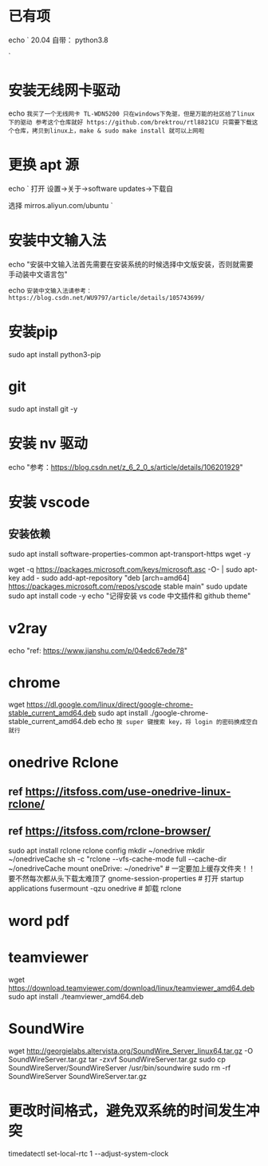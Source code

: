 # 已有项
echo `
20.04 自带：
python3.8

`

# 安装无线网卡驱动
echo `
我买了一个无线网卡 TL-WDN5200
只在windows下免驱，但是万能的社区给了linux下的驱动
参考这个仓库就好
https://github.com/brektrou/rtl8821CU
只需要下载这个仓库，拷贝到linux上，make & sudo make install 就可以上网啦
`


# 更换 apt 源
echo `
打开 设置->关于->software updates->下载自

选择 mirros.aliyun.com/ubuntu
`

# 安装中文输入法
echo "安装中文输入法首先需要在安装系统的时候选择中文版安装，否则就需要手动装中文语言包"

echo `
安装中文输入法请参考：
https://blog.csdn.net/WU9797/article/details/105743699/
`

# 安装pip
sudo apt install python3-pip

# git
sudo apt install git -y


# 安装 nv 驱动
echo "参考：https://blog.csdn.net/z_6_2_0_s/article/details/106201929"

# 安装 vscode 
## 安装依赖
sudo apt install software-properties-common apt-transport-https wget -y 

wget -q https://packages.microsoft.com/keys/microsoft.asc -O- | sudo apt-key add -
sudo add-apt-repository "deb [arch=amd64] https://packages.microsoft.com/repos/vscode stable main"
sudo update
sudo apt install code -y
echo "记得安装 vs code 中文插件和 github theme"

# v2ray
echo "ref: https://www.jianshu.com/p/04edc67ede78"

# chrome
wget https://dl.google.com/linux/direct/google-chrome-stable_current_amd64.deb
sudo apt install ./google-chrome-stable_current_amd64.deb
echo `按 super 键搜索 key，将 login 的密码换成空白就行`


# onedrive Rclone
## ref https://itsfoss.com/use-onedrive-linux-rclone/
## ref https://itsfoss.com/rclone-browser/
sudo apt install rclone
rclone config
mkdir ~/onedrive
mkdir ~/onedriveCache
sh -c "rclone --vfs-cache-mode full --cache-dir ~/onedriveCache mount oneDrive: ~/onedrive" # 一定要加上缓存文件夹！！要不然每次都从头下载太难顶了
gnome-session-properties # 打开 startup applications
fusermount -qzu onedrive # 卸载 rclone
# word pdf

# teamviewer
wget https://download.teamviewer.com/download/linux/teamviewer_amd64.deb
sudo apt install ./teamviewer_amd64.deb

# SoundWire
wget http://georgielabs.altervista.org/SoundWire_Server_linux64.tar.gz -O SoundWireServer.tar.gz
tar -zxvf SoundWireServer.tar.gz
sudo cp SoundWireServer/SoundWireServer /usr/bin/soundwire
sudo rm -rf SoundWireServer SoundWireServer.tar.gz

# 更改时间格式，避免双系统的时间发生冲突 
timedatectl set-local-rtc 1 --adjust-system-clock

